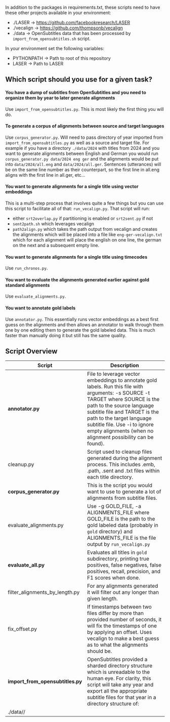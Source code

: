 In addition to the packages in requirements.txt, these scripts need to have these other projects available in your environment:

- ./LASER -> https://github.com/facebookresearch/LASER
- ./vecalign -> https://github.com/thompsonb/vecalign
- ./data -> OpenSubtitles data that has been processed by `import_from_opensubtitles.sh` script.

In your environment set the following variables:
- PYTHONPATH -> Path to root of this repository
- LASER -> Path to LASER

## Which script should you use for a given task?
#### You have a dump of subtitles from OpenSubtitles and you need to organize them by year to later generate alignments
Use `import_from_opensubtitles.py`. This is most likely the first thing you will do.

#### To generate a corpus of alignments between source and target languages
Use `corpus_generator.py`. Will need to pass directory of year imported from `import_from_opensubtitles.py` as well as a source and target file. For example if you have a directory `./data/2024` with titles from 2024 and you want to generate alignments between English and German you would run `corpus_generator.py data/2024 eng ger` and the alignments would be put into `data/2024/all.eng` and `data/2024/all.ger`. Sentences (utterances) will be on the same line number as their counterpart, so the first line in all.eng aligns with the first line in all.ger, etc...

#### You want to generate alignments for a single title using vector embeddings
This is a multi-step process that involves quite a few things but you can use this script to facilitate all of that: `run_vecalign.py`. That script will run:
- either `srt2overlap.py` if partitioning is enabled or `srt2sent.py` if not
- `sent2path.sh` which leverages vecalign
- `path2align.py` which takes the path output from vecalign and creates the alignments which will be placed into a file like `eng-ger-vecalign.txt` which for each alignment will place the english on one line, the german on the next and a subsequent empty line.

#### You want to generate alignments for a single title using timecodes
Use `run_chronos.py`.

#### You want to evaluate the alignments generated earlier against gold standard alignments
Use `evaluate_alignments.py`.

#### You want to annotate gold labels
Use `annotator.py`. This essentially runs vector embeddings as a best first guess on the alignments and then allows an annotator to walk through them one by one editing them to generate the gold labeled data. This is much faster than manually doing it but still has the same quality.

## Script Overview
| Script | Description |
|--------|-------------|
| **annotator.py** | File to leverage vector embeddings to annotate gold labels. Run this file with arguments: -s SOURCE -t TARGET where SOURCE is the path to the source language subtitle file and TARGET is the path to the target language subtitle file. Use -i to ignore empty alignments (when no alignment possibility can be found). |
| cleanup.py | Script used to cleanup files generated during the alignment process. This includes .emb, .path, .sent and .txt files within each title directory. |
| **corpus_generator.py** | This is the script you would want to use to generate a lot of alignments from subtitle files. |
| evaluate_alignments.py | Use -g GOLD_FILE, -a ALIGNMENTS_FILE where GOLD_FILE is the path to the gold labeled data (probably in `gold` directory) and ALIGNMENTS_FILE is the file output by `run_vecalign.py` |
| **evaluate_all.py** | Evaluates all titles in `gold` subdirectory, printing true positives, false negatives, false positives, recall, precision, and F1 scores when done. |
| filter_alignments_by_length.py | For any alignments generated it will filter out any longer than given length. |
| fix_offset.py | If timestamps between two files differ by more than provided number of seconds, it will fix the timestamps of one by applying an offset. Uses vecalign to make a best guess as to what the alignments should be. |
| **import_from_opensubtitles.py** | OpenSubtitles provided a sharded directory structure which is unreadable to the human eye. For clarity, this script will take any year and export all the appropriate subtitle files for that year in a directory structure of:
./data/<YEAR>/<TITLE> and within those directories will have the available languages in ISO 639-3 (three letter codes). If OpenSubtitles provided more than one subtitle file of each year+title+language combination, they will all be in those sub-directories. |
| language_verifier.py | Verifies the language of files in provided path are correct, using the ISO 639-3 code from the file path. If it's incorrect, the file will be deleted. |
| path2align.py | Takes a .path file and generates alignments from it. |
| results_analyzer.py | *I believe this is unused and should be deleted.* |
| run_and_eval.py | Allows running of alignments on a given title between two given language pairs using either `chronos` (timecode only alignment), `sentalign` or `vecalign`. |
| run_chronos.py | Runs alignments between source and target files using timecodes only. No vector embeddings. |
| run_sentalign.sh | Runs alignments between source and target files using Sentalign (if available). |
| **run_vecalign.py** | Runs alignments between source and target files using Vecalign. It uses whatever configuration variables are in `src/config.py` regarding sterilization (preprocessing), sentence boundary detection, partitioning, overlap size (for vecalign), gap threshold (for partitioning), alignment max size and merge ellipsized sentences. |
| sent2path.py | Runs vecalign to generate a hypothesize path (alignments) on two sentence files. |
| split_alignments.sh | Splits a file that has alignments between two languages in one file into two separate files with file extensions of the language ISO codes. |
| split_and_align.sh | Splits pairs of subtitle files based on gaps in the dialogue and then runs alignment. This should be called partitioning to disambiguate it from the above. |
| split_srt.py | Splits pairs of subtitle files based on gaps in the dialogue. |
| srt2overlap.py | If partitioning is enabled in `src/config.py`, this will partition, extract sentences, and then generate overlaps, ensuring not to generate overlaps across partitions. |
| srt2sent.py | If partitioning is not enabled in `src/config.py`, this will extract sentences from srt files, and then generate overlaps. |
| uber_script.py | *I believe this is unused and should be deleted.* |
| verify_alignments.py | *This script might also be unused.* |
